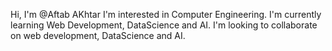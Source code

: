 Hi, I'm @Aftab AKhtar
I'm interested in Computer Engineering.
I'm currently learning Web Development, DataScience and AI.
I'm looking to collaborate on web development, DataScience and AI.